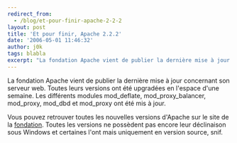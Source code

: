 ```yaml
---
redirect_from:
  - /blog/et-pour-finir-apache-2-2-2
layout: post
title: 'Et pour finir, Apache 2.2.2'
date: '2006-05-01 11:46:32'
author: j0k
tags: blabla
excerpt: "La fondation Apache vient de publier la dernière mise à jour concernant son serveur web. Toutes leurs versions ont été upgradées en l'espace d'une semaine.     \nLes différents modules mod_deflate, mod_proxy_balancer, mod_proxy, mod_dbd et mod_proxy ont été mis à jour.  \n  \nVous pouvez retrouver toutes les nouvelles versions d'Apache sur le site de      …"
---
```


La fondation Apache vient de publier la dernière mise à jour concernant son serveur web. Toutes leurs versions ont été upgradées en l'espace d'une semaine.
Les différents modules mod_deflate, mod_proxy_balancer, mod_proxy, mod_dbd et mod_proxy ont été mis à jour.

Vous pouvez retrouver toutes les nouvelles versions d'Apache sur le site de la [fondation](http://www.apache.org/dist/httpd/). Toutes les versions ne possèdent pas encore leur déclinaison sous Windows et certaines l'ont mais uniquement en version source, snif.
